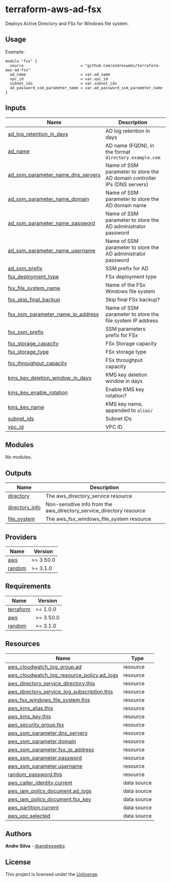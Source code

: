 # terraform-aws-ad-fsx

Deploys Active Directory and FSx for Windows file system.

[//]: # (BEGIN_TF_DOCS)


## Usage

Example:

```hcl
module "fsx" {
  source                         = "github.com/andreswebs/terraform-aws-ad-fsx"
  ad_name                        = var.ad_name
  vpc_id                         = var.vpc_id
  subnet_ids                     = var.subnet_ids
  ad_password_ssm_parameter_name = var.ad_password_ssm_parameter_name
}
```



## Inputs

| Name | Description | Type | Default | Required |
|------|-------------|------|---------|:--------:|
| <a name="input_ad_log_retention_in_days"></a> [ad\_log\_retention\_in\_days](#input\_ad\_log\_retention\_in\_days) | AD log retention in days | `number` | `30` | no |
| <a name="input_ad_name"></a> [ad\_name](#input\_ad\_name) | AD name (FQDN), in the format `directory.example.com` | `string` | n/a | yes |
| <a name="input_ad_ssm_parameter_name_dns_servers"></a> [ad\_ssm\_parameter\_name\_dns\_servers](#input\_ad\_ssm\_parameter\_name\_dns\_servers) | Name of SSM parameter to store the AD domain controller IPs (DNS servers) | `string` | `"/dns-servers"` | no |
| <a name="input_ad_ssm_parameter_name_domain"></a> [ad\_ssm\_parameter\_name\_domain](#input\_ad\_ssm\_parameter\_name\_domain) | Name of SSM parameter to store the AD domain name | `string` | `"/domain"` | no |
| <a name="input_ad_ssm_parameter_name_password"></a> [ad\_ssm\_parameter\_name\_password](#input\_ad\_ssm\_parameter\_name\_password) | Name of SSM parameter to store the AD administrator password | `string` | `"/password"` | no |
| <a name="input_ad_ssm_parameter_name_username"></a> [ad\_ssm\_parameter\_name\_username](#input\_ad\_ssm\_parameter\_name\_username) | Name of SSM parameter to store the AD administrator password | `string` | `"/username"` | no |
| <a name="input_ad_ssm_prefix"></a> [ad\_ssm\_prefix](#input\_ad\_ssm\_prefix) | SSM prefix for AD | `string` | `"/ad"` | no |
| <a name="input_fsx_deployment_type"></a> [fsx\_deployment\_type](#input\_fsx\_deployment\_type) | FSx deployment type | `string` | `"SINGLE_AZ_2"` | no |
| <a name="input_fsx_file_system_name"></a> [fsx\_file\_system\_name](#input\_fsx\_file\_system\_name) | Name of the FSx Windows file system | `string` | `"file-system"` | no |
| <a name="input_fsx_skip_final_backup"></a> [fsx\_skip\_final\_backup](#input\_fsx\_skip\_final\_backup) | Skip final FSx backup? | `bool` | `true` | no |
| <a name="input_fsx_ssm_parameter_name_ip_address"></a> [fsx\_ssm\_parameter\_name\_ip\_address](#input\_fsx\_ssm\_parameter\_name\_ip\_address) | Name of SSM parameter to store the file system IP address | `string` | `"/ip-address"` | no |
| <a name="input_fsx_ssm_prefix"></a> [fsx\_ssm\_prefix](#input\_fsx\_ssm\_prefix) | SSM parameters prefix for FSx | `string` | `"/fsx"` | no |
| <a name="input_fsx_storage_capacity"></a> [fsx\_storage\_capacity](#input\_fsx\_storage\_capacity) | FSx Storage capacity | `number` | `32` | no |
| <a name="input_fsx_storage_type"></a> [fsx\_storage\_type](#input\_fsx\_storage\_type) | FSx storage type | `string` | `"SSD"` | no |
| <a name="input_fsx_throughput_capacity"></a> [fsx\_throughput\_capacity](#input\_fsx\_throughput\_capacity) | FSx throughput capacity | `number` | `8` | no |
| <a name="input_kms_key_deletion_window_in_days"></a> [kms\_key\_deletion\_window\_in\_days](#input\_kms\_key\_deletion\_window\_in\_days) | KMS key deletion window in days | `number` | `30` | no |
| <a name="input_kms_key_enable_rotation"></a> [kms\_key\_enable\_rotation](#input\_kms\_key\_enable\_rotation) | Enable KMS key rotation? | `bool` | `true` | no |
| <a name="input_kms_key_name"></a> [kms\_key\_name](#input\_kms\_key\_name) | KMS key name, appended to `alias/` | `string` | `"fsx-key"` | no |
| <a name="input_subnet_ids"></a> [subnet\_ids](#input\_subnet\_ids) | Subnet IDs | `list(string)` | n/a | yes |
| <a name="input_vpc_id"></a> [vpc\_id](#input\_vpc\_id) | VPC ID | `string` | n/a | yes |

## Modules

No modules.

## Outputs

| Name | Description |
|------|-------------|
| <a name="output_directory"></a> [directory](#output\_directory) | The aws\_directory\_service resource |
| <a name="output_directory_info"></a> [directory\_info](#output\_directory\_info) | Non-sensitive info from the aws\_directory\_service\_directory resource |
| <a name="output_file_system"></a> [file\_system](#output\_file\_system) | The aws\_fsx\_windows\_file\_system resource |

## Providers

| Name | Version |
|------|---------|
| <a name="provider_aws"></a> [aws](#provider\_aws) | >= 3.50.0 |
| <a name="provider_random"></a> [random](#provider\_random) | >= 3.1.0 |

## Requirements

| Name | Version |
|------|---------|
| <a name="requirement_terraform"></a> [terraform](#requirement\_terraform) | >= 1.0.0 |
| <a name="requirement_aws"></a> [aws](#requirement\_aws) | >= 3.50.0 |
| <a name="requirement_random"></a> [random](#requirement\_random) | >= 3.1.0 |

## Resources

| Name | Type |
|------|------|
| [aws_cloudwatch_log_group.ad](https://registry.terraform.io/providers/hashicorp/aws/latest/docs/resources/cloudwatch_log_group) | resource |
| [aws_cloudwatch_log_resource_policy.ad_logs](https://registry.terraform.io/providers/hashicorp/aws/latest/docs/resources/cloudwatch_log_resource_policy) | resource |
| [aws_directory_service_directory.this](https://registry.terraform.io/providers/hashicorp/aws/latest/docs/resources/directory_service_directory) | resource |
| [aws_directory_service_log_subscription.this](https://registry.terraform.io/providers/hashicorp/aws/latest/docs/resources/directory_service_log_subscription) | resource |
| [aws_fsx_windows_file_system.this](https://registry.terraform.io/providers/hashicorp/aws/latest/docs/resources/fsx_windows_file_system) | resource |
| [aws_kms_alias.this](https://registry.terraform.io/providers/hashicorp/aws/latest/docs/resources/kms_alias) | resource |
| [aws_kms_key.this](https://registry.terraform.io/providers/hashicorp/aws/latest/docs/resources/kms_key) | resource |
| [aws_security_group.fsx](https://registry.terraform.io/providers/hashicorp/aws/latest/docs/resources/security_group) | resource |
| [aws_ssm_parameter.dns_servers](https://registry.terraform.io/providers/hashicorp/aws/latest/docs/resources/ssm_parameter) | resource |
| [aws_ssm_parameter.domain](https://registry.terraform.io/providers/hashicorp/aws/latest/docs/resources/ssm_parameter) | resource |
| [aws_ssm_parameter.fsx_ip_address](https://registry.terraform.io/providers/hashicorp/aws/latest/docs/resources/ssm_parameter) | resource |
| [aws_ssm_parameter.password](https://registry.terraform.io/providers/hashicorp/aws/latest/docs/resources/ssm_parameter) | resource |
| [aws_ssm_parameter.username](https://registry.terraform.io/providers/hashicorp/aws/latest/docs/resources/ssm_parameter) | resource |
| [random_password.this](https://registry.terraform.io/providers/hashicorp/random/latest/docs/resources/password) | resource |
| [aws_caller_identity.current](https://registry.terraform.io/providers/hashicorp/aws/latest/docs/data-sources/caller_identity) | data source |
| [aws_iam_policy_document.ad_logs](https://registry.terraform.io/providers/hashicorp/aws/latest/docs/data-sources/iam_policy_document) | data source |
| [aws_iam_policy_document.fsx_key](https://registry.terraform.io/providers/hashicorp/aws/latest/docs/data-sources/iam_policy_document) | data source |
| [aws_partition.current](https://registry.terraform.io/providers/hashicorp/aws/latest/docs/data-sources/partition) | data source |
| [aws_vpc.selected](https://registry.terraform.io/providers/hashicorp/aws/latest/docs/data-sources/vpc) | data source |

[//]: # (END_TF_DOCS)

## Authors

**Andre Silva** - [@andreswebs](https://github.com/andreswebs)

## License

This project is licensed under the [Unlicense](UNLICENSE.md).
